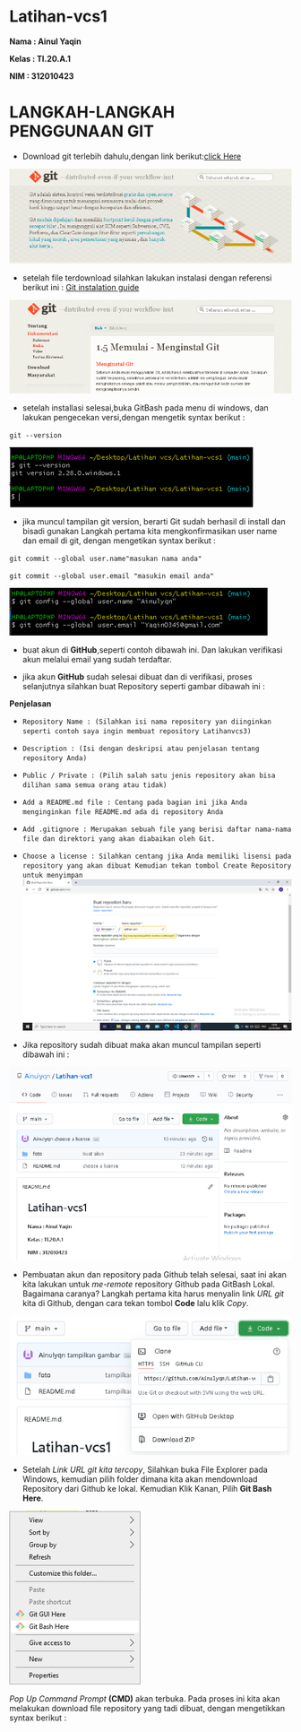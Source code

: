# Latihan-vcs1

**Nama : Ainul Yaqin**

**Kelas : TI.20.A.1**

**NIM : 312010423**

# **LANGKAH-LANGKAH PENGGUNAAN GIT <br>**

* Download git terlebih dahulu,dengan link 
berikut:[click Here](https://git-scm.com/)

![download git](foto/Ss.png)

* setelah file terdownload silahkan lakukan instalasi dengan referensi berikut ini : [Git instalation guide](https://git-scm.com/book/en/v2/Getting-Started-Installing-Git)

![instalasi git](foto/ss2.png)

* setelah installasi selesai,buka GitBash pada menu di windows, dan lakukan pengecekan versi,dengan mengetik syntax berikut :

`git --version`

![Version](foto/version1.png)

* jika muncul tampilan git version, berarti Git sudah berhasil di install dan bisadi gunakan Langkah pertama kita mengkonfirmasikan user name dan email di git, dengan mengetikan syntax berikut :

`git commit --global user.name"masukan nama anda"`

`git commit --global user.email "masukin email anda"`

![user](foto/email.png)

* buat akun di **GitHub**,seperti contoh dibawah ini. Dan lakukan verifikasi akun melalui email yang sudah terdaftar.

* jika akun **GitHub** sudah selesai dibuat dan di verifikasi, proses selanjutnya silahkan buat Repository seperti gambar dibawah ini :

**Penjelasan**

* `Repository Name : (Silahkan isi nama repository yan diinginkan seperti contoh saya ingin membuat repository Latihanvcs3)`

* `Description : (Isi dengan deskripsi atau penjelasan tentang repository Anda)`

* `Public / Private : (Pilih salah satu jenis repository akan bisa dilihan sama semua orang atau tidak)`

* `Add a README.md file : Centang pada bagian ini jika Anda menginginkan file README.md ada di repository Anda`

* `Add .gitignore : Merupakan sebuah file yang berisi daftar nama-nama file dan direktori yang akan diabaikan oleh Git.`

* `Choose a license : Silahkan centang jika Anda memiliki lisensi pada repository yang akan dibuat Kemudian tekan tombol Create Repository untuk menyimpan`
![repository](foto/Repository.png)

* Jika repository sudah dibuat maka akan muncul tampilan seperti dibawah ini :

![new repository](foto/new.png)

* Pembuatan akun dan repository pada Github telah selesai, saat ini akan kita lakukan untuk *me-remote* repository Github pada GitBash Lokal. Bagaimana caranya? Langkah pertama kita harus menyalin link *URL git* kita di Github, dengan cara tekan tombol **Code** lalu klik *Copy*.

![code](foto/code.png)

* Setelah *Link URL git kita tercopy*, Silahkan buka File Explorer pada Windows, kemudian pilih folder dimana kita akan mendownload Repository dari Github ke lokal. Kemudian Klik Kanan, Pilih **Git Bash Here**.

![gitbas](foto/gitbas.png)

*Pop Up Command Prompt* **(CMD)** akan terbuka. Pada proses ini kita akan melakukan download file repository yang tadi dibuat, dengan mengetikkan syntax berikut :